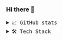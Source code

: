 ### Hi there 👋

<details>
    <summary> <samp>📈 GitHub stats</samp></summary>
<br/>

![Adem's GitHub stats](https://github-readme-stats.vercel.app/api?username=fleimkeipa&theme=dark&show_icons=true)
</details>



<details>
    <summary> <samp>🛠 Tech Stack</samp></summary>
<br/>
    
- 🌐 &nbsp;
    ![VUE](https://img.shields.io/badge/Vue.js-333333?style=flat&logo=vue.js&logoColor=4FC08D)
  
- 💻 &nbsp;
    ![GOLANG](https://img.shields.io/badge/Go-333333?style=flat&logo=go&logoColor=white)
    ![C#](https://img.shields.io/badge/C%23-333333?style=flat&logo=c-sharp&logoColor=white)
    ![C](https://img.shields.io/badge/C-333333?style=flat&logo=c&logoColor=white)
    ![C++](https://img.shields.io/badge/C%2B%2B-333333?style=flat&logo=c%2B%2B&logoColor=white)

- 🛢 &nbsp;
    ![MongoDB](https://img.shields.io/badge/-MongoDB-333333?style=flat&logo=mongodb)
    ![PostgreSQL](https://img.shields.io/badge/PostgreSQL-333333?style=flat&logo=postgresql&logoColor=white)
    ![SQL](https://img.shields.io/badge/-SQL-333333?style=flat&logo=MySQL)

- ⚙️ &nbsp;
    ![Git](https://img.shields.io/badge/-Git-333333?style=flat&logo=git)
    ![GitHub](https://img.shields.io/badge/-GitHub-333333?style=flat&logo=github)
    ![Jira](https://img.shields.io/badge/-Jira-333333?style=flat&logo=jira)
    ![Bitbucket](https://img.shields.io/badge/-Bitbucket-333333?style=flat&logo=bitbucket)
    ![Gitlab](https://img.shields.io/badge/GitLab-333333?style=flat&logo=gitlab&logoColor=white)

- ☁ &nbsp;
    ![Azure](https://img.shields.io/badge/Azure_DevOps-333333?style=flat&logo=azure-devops&logoColor=white)
    ![AWS](https://img.shields.io/badge/Amazon_AWS--333333?style=flat&logo=amazonaws&logoColor=white)

<!--
**adem522/adem522** is a ✨ _special_ ✨ repository because its `README.md` (this file) appears on your GitHub profile.

Here are some ideas to get you started:

- 🔭 I’m currently working on ...
- 🌱 I’m currently learning ...
- 👯 I’m looking to collaborate on ...
- 🤔 I’m looking for help with ...
- 💬 Ask me about ...
- 📫 How to reach me: ...
- 😄 Pronouns: ...
- ⚡ Fun fact: ...
-->
